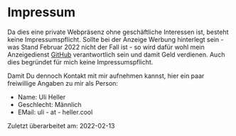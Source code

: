 Impressum
=========

Da dies eine private Webpräsenz ohne geschäftliche Interessen
ist, besteht keine Impressumspflicht. Sollte bei der Anzeige
Werbung hinterlegt sein - was Stand Februar 2022 nicht der Fall
ist - so wird dafür wohl mein Anzeigedienst [GitHub][GITHUB]
verantwortlich sein und damit Geld verdienen. Auch dies
begründet für mich keine Impressumspflicht.

Damit Du dennoch Kontakt mit mir aufnehmen kannst, hier ein
paar freiwillige Angaben zu mir als Person:

- Name: Uli Heller
- Geschlecht: Männlich
- EMail: uli - at - heller.cool

Zuletzt überarbeitet am: 2022-02-13

[GITHUB]: https://github.com
